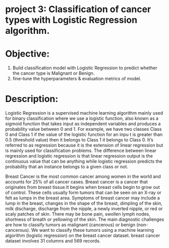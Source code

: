 # project 3: Classification of cancer types with Logistic Regression algorithm.

# Objective: 
1. Build classification model with Logistic Regression to predict whether the cancer type is Malignant or Benign.
2. fine-tune the hyperparameters & evaluation metrics of model.

# Description:
Logistic Regression is a supervised machine learning algorithm mainly used for binary classification where we use a logistic function, also known as a sigmoid function that takes 
input as independent variables and produces a probability value between 0 and 1. For example, we have two classes Class 0 and Class 1 if the value of the logistic function for an inpu
t is greater than 0.5 (threshold value) then it belongs to Class 1 it belongs to Class 0. It’s referred to as regression because it is the extension of linear regression but is mainly
used for classification problems. The difference between linear regression and logistic regression is that linear regression output is the continuous value that can be anything while 
logistic regression predicts the probability that an instance belongs to a given class or not.

Breast Cancer is the most common cancer among women in the world and accounts for 25% of all cancer cases. Breast cancer is a cancer that originates from breast tissue.It begins when
breast cells begin to grow out of control. These cells usually form tumors that can be seen on an X-ray or felt as lumps in the breast area. Symptoms of breast cancer may include a lump
in the breast, changes in the shape of the breast, dimpling of the skin, milk discharge, discharge from the nipple, a newly inverted nipple, or red or scaly patches of skin. There may be bone pain,
swollen lymph nodes, shortness of breath or yellowing of the skin.
The main diagnostic challenges are how to classify tumors as malignant (cancerous) or benign (non-cancerous).
We want to classify these tumors using a machine learning algorithm (logistic regression) on the breast cancer dataset.
breast cancer dataset involves 31 columns and 569 records.
